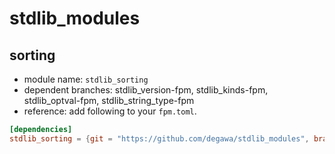# stdlib_modules
## sorting
- module name: `stdlib_sorting`
- dependent branches: stdlib_version-fpm, stdlib_kinds-fpm, stdlib_optval-fpm, stdlib_string_type-fpm
- reference: add following to your `fpm.toml`.

```toml
[dependencies]
stdlib_sorting = {git = "https://github.com/degawa/stdlib_modules", branch="stdlib_sorting-fpm"}
```

